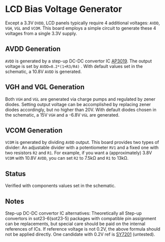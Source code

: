 # LCD Bias Voltage Generator
Except a 3.3V `DVDD`, LCD panels typically require 4 additional voltages: `AVDD`, `VGH`, `VGL` and `VCOM`. This board employs a simple circuit to generate these 4 voltages from a single 3.3V supply.

## AVDD Generation 
`AVDD` is generated by a step-up DC-DC convertor IC [AP3019](https://pdf.dzsc.com/88888/200712310948474.pdf). The output voltage is set by `AVDD=0.2*(1+R3/R4)` . With default values set in the schematic, a 10.8V `AVDD` is generated.

## VGH and VGL Generation
Both `VGH` and `VGL` are generated via charge pumps and regulated by zener diodes. Setting output voltage can be accomplished by replacing zener diodes accordingly, but no higher than 20V. With default diodes chosen in the schematic, a 15V `VGH` and a -6.8V `VGL` are generated.

## VCOM Generation
`VCOM` is generated by dividing `AVDD` output. This board provides two types of divider: An adjustable divider with a potentiometer `RV1` and a fixed one with two resistors `R2` and `R1`. For example, if you want a (approximately) 3.8V `VCOM` with 10.8V `AVDD`, you can set `R2` to 7.5kΩ and `R1` to 13kΩ.

## Status
Verified with components values set in the schematic.

## Notes 
Step-up DC-DC convertor IC alternatives: 
Theoretically all Step-up convertors in sot23-6(sot23-5) packages with compatible pin assignment can be replacements, but special care should be paid on the internal references of ICs. If reference voltage is not 0.2V, the above formula should not be applied directly. One candidate with 0.2V ref is [SY7201](http://www.applelogic.org/files/SY7201A.pdf) (untested).
